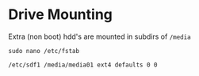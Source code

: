 # Drive Mounting

Extra (non boot) hdd's are mounted in subdirs of `/media`

    sudo nano /etc/fstab
    
```
/etc/sdf1 /media/media01 ext4 defaults 0 0
```
